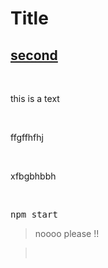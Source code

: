 # **Title**

## <u>second</u>



<br>

this is a text

<br>

ffgffhfhj

<br>

xfbgbhbbh

<br>

<pre>npm start
</pre>

> noooo please !!

> <br>



